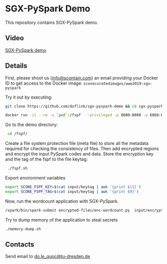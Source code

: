 # SGX-PySpark Demo

This repository contains SGX-PySpark demo.

## Video

[SGX-PySpark demo](https://youtu.be/yI3iEFWUWbU)

## Details
First, please shoot us (info@scontain.com) an email providing your Docker ID to get access to the Docker image: `sconecuratedimages/www2019:sgx-pyspark`

Try it out by executing:

```bash
git clone https://github.com/doflink/sgx-pyspark-demo && cd sgx-pyspark-demo 
```

```bash
docker run -it --rm -v `pwd`:/fspf  --privileged -p 8080:8080 -p 6868:6868 -p 28778:28778 sconecuratedimages/www2019:sgx-pyspark sh
```

Go to the demo directory:

```bash
 cd /fspf/
```

Create a file system protection file (meta file) to store all the metadata required for checking the consistency of files. 
Then add encrypted regions and encrypt the input PySpark codes and data. Store the encryption key and the tag of the fspf to the file keytag:

```bash
 ./fspf.sh
```

Export environment variables

```bash
export SCONE_FSPF_KEY=$(cat input/keytag | awk '{print $11}')
export SCONE_FSPF_TAG=$(cat input/keytag | awk '{print $9}')
```

Now, run the wordcount application with SGX-PySpark.

```bash
/spark/bin/spark-submit encrypted-files/enc-wordcount.py  input/encrypted-sensitive-input.txt  spark://$(hostname -f):7077 &> output.txt &
```

Try to dump memory of the application to steal secrets

```bash
./memory-dump.sh
```

## Contacts

Send email to do.le_quoc@tu-dresden.de
